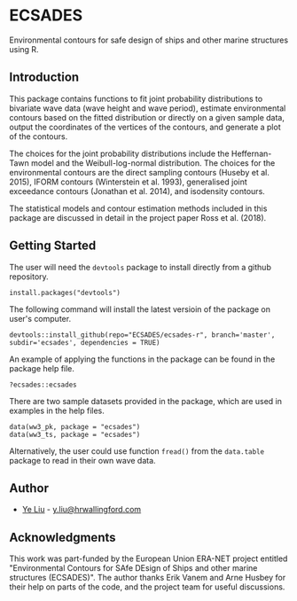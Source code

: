 # ECSADES
Environmental contours for safe design of ships and other marine structures using R.

## Introduction
This package contains functions to fit joint probability distributions to bivariate wave data (wave height and wave period), estimate environmental contours based on the fitted distribution or directly on a given sample data, output the coordinates of the vertices of the contours, and generate a plot of the contours.

The choices for the joint probability distributions include the Heffernan-Tawn model and the Weibull-log-normal distribution. The choices for the environmental contours are the direct sampling contours (Huseby et al. 2015), IFORM contours (Winterstein et al. 1993), generalised joint exceedance contours (Jonathan et al. 2014), and isodensity contours.

The statistical models and contour estimation methods included in this package are discussed in detail in the project paper Ross et al. (2018).

## Getting Started
The user will need the ```devtools``` package to install directly from a github repository.
```
install.packages("devtools")
```
The following command will install the latest versioin of the package on user's computer.
```
devtools::install_github(repo="ECSADES/ecsades-r", branch='master', subdir='ecsades', dependencies = TRUE)
```
An example of applying the functions in the package can be found in the package help file.
```
?ecsades::ecsades
```
There are two sample datasets provided in the package, which are used in examples in the help files.
```
data(ww3_pk, package = "ecsades")
data(ww3_ts, package = "ecsades")
```
Alternatively, the user could use function ```fread()``` from the ```data.table``` package to read in their own wave data.

## Author
* [Ye Liu](https://github.com/yeliuhrw) - y.liu@hrwallingford.com

## Acknowledgments
This work was part-funded by the European Union ERA-NET project entitled "Environmental Contours for SAfe DEsign of Ships and other marine structures (ECSADES)". The author thanks Erik Vanem and Arne Husbey for their help on parts of the code, and the project team for useful discussions.
